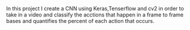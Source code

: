 

In this project I create a CNN using Keras,Tenserflow and cv2 in order to take in a video and classify the acctions that happen in a frame to frame bases and quantifies the percent of each action that occurs.
